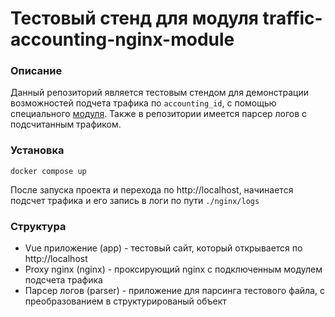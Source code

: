 # Тестовый стенд для модуля traffic-accounting-nginx-module

###  Описание
Данный репозиторий является тестовым стендом для демонстрации возможностей подчета трафика по `accounting_id`, с помощью специального [модуля](https://github.com/Lax/traffic-accounting-nginx-module). Также в репозитории имеется парсер логов с подсчитанным трафиком.

### Установка

```
docker compose up
```

После запуска проекта и перехода по http://localhost, начинается подсчет трафика и его запись в логи по пути `./nginx/logs`

### Структура

- Vue приложение (app) - тестовый сайт, который открывается по http://localhost
- Proxy nginx (nginx) - проксирующий nginx с подключенным модулем подсчета трафика 
- Парсер логов (parser) - приложение для парсинга тестового файла, с преобразованием в структурированый объект 